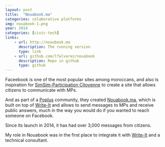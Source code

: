 ```yaml
---
layout: post
title:  "Nouabook.ma"
categories: colaborative platforms
img: nouabook-1.png
year: 2014
categories: [civic-tech]
links: 
    - url: http://noaubook.ma
      description: The running version
      type: link
    - url: github.com/lfalvarez/nouabook
      description: Repo in github
      type: github
---
```

Faceebook is one of the most popular sites among moroccans, and also is inspiration for [SimSim-Participation Citoyenne](http://simsim.ma/) to create a site that allows  citizens to communicate with MPs. 

And as part of a [Poplus](/poplus/) community, they created [Nouabook.ma](http://nouabook.ma), which is built on top of [Write-It](/write-in-public/) and allows to send messages to MPs and receive public answers, much in the way you would do if you wanted to reach someone on Facebook.

Since its launch in 2014, it has had over 3,000 messages from citizens.

My role in Nouabook was in the first place to integrate it with [Write-It](/write-in-public/) and a technical consultant.